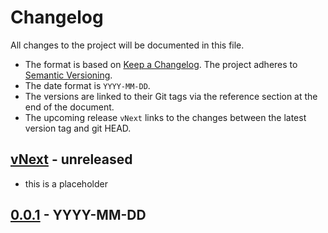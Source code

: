 # Changelog

All changes to the project will be documented in this file.

- The format is based on [Keep a Changelog](https://keepachangelog.com/en/1.1.0/).
  The project adheres to [Semantic Versioning](https://semver.org/spec/v2.0.0.html).
- The date format is `YYYY-MM-DD`.
- The versions are linked to their Git tags via the reference section at the end of the document.
- The upcoming release `vNext` links to the changes between the latest version tag and git HEAD.

## [vNext] - unreleased

- this is a placeholder

## [0.0.1] - YYYY-MM-DD

<!-- Section for Reference Links -->

[vNext]: https://github.com/Clansuite/ServerQuery/v0.0.1...HEAD
[0.0.1]: https://github.com/Clansuite/ServerQuery/releases/tag/v0.0.1
